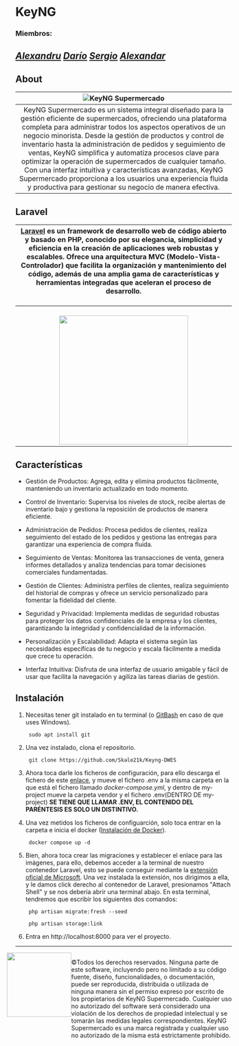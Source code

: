 # KeyNG
### Miembros:
<a href="https://github.com/Skale21k"><i>Alexandru</a>
<a href="https://github.com/DarioSoto97">Darío</a>
<a href="https://github.com/Sergiksw">Sergio</a>
<a href="https://github.com/alexandarIvanov14">Alexandar</a>
</i>
----



## About
| ![KeyNG Supermercado](https://media.discordapp.net/attachments/1076961338204626976/1202931445316722748/si-Hecho-con-Clipchamp-unscreen.gif?ex=65cf4035&is=65bccb35&hm=65007ec10c033722c8dd0070c230bc89590d0c2f760ac1a0e426a22c9ccf8b42&) |
|:--:|
| KeyNG Supermercado es un sistema integral diseñado para la gestión eficiente de supermercados, ofreciendo una plataforma completa para administrar todos los aspectos operativos de un negocio minorista. Desde la gestión de productos y control de inventario hasta la administración de pedidos y seguimiento de ventas, KeyNG simplifica y automatiza procesos clave para optimizar la operación de supermercados de cualquier tamaño. Con una interfaz intuitiva y características avanzadas, KeyNG Supermercado proporciona a los usuarios una experiencia fluida y productiva para gestionar su negocio de manera efectiva. |


## Laravel


|<a href="https://laravel.com/docs/10.x">Laravel</u></a> es un framework de desarrollo web de código abierto y basado en PHP, conocido por su elegancia, simplicidad y eficiencia en la creación de aplicaciones web robustas y escalables. Ofrece una arquitectura MVC (Modelo-Vista-Controlador) que facilita la organización y mantenimiento del código, además de una amplia gama de características y herramientas integradas que aceleran el proceso de desarrollo. <br><br>|
|:--:|
| <br><img src="https://upload.wikimedia.org/wikipedia/commons/thumb/9/9a/Laravel.svg/1969px-Laravel.svg.png" style="width: 300px;"/> |



## Características

* Gestión de Productos: Agrega, edita y elimina productos fácilmente, manteniendo un inventario actualizado en todo momento.

* Control de Inventario: Supervisa los niveles de stock, recibe alertas de inventario bajo y gestiona la reposición de productos de manera eficiente.

* Administración de Pedidos: Procesa pedidos de clientes, realiza seguimiento del estado de los pedidos y gestiona las entregas para garantizar una experiencia de compra fluida.

* Seguimiento de Ventas: Monitorea las transacciones de venta, genera informes detallados y analiza tendencias para tomar decisiones comerciales fundamentadas.

*   Gestión de Clientes: Administra perfiles de clientes, realiza seguimiento del historial de compras y ofrece un servicio personalizado para fomentar la fidelidad del cliente.

*   Seguridad y Privacidad: Implementa medidas de seguridad robustas para proteger los datos confidenciales de la empresa y los clientes, garantizando la integridad y confidencialidad de la información.

*   Personalización y Escalabilidad: Adapta el sistema según las necesidades específicas de tu negocio y escala fácilmente a medida que crece tu operación.

*   Interfaz Intuitiva: Disfruta de una interfaz de usuario amigable y fácil de usar que facilita la navegación y agiliza las tareas diarias de gestión.

## Instalación

1. Necesitas tener git instalado en tu terminal (o <a href=https://gitforwindows.org>GitBash</a> en caso de que uses Windows).
    
        sudo apt install git
2. Una vez instalado, clona el repositorio.
        
        git clone https://github.com/Skale21k/Keyng-DWES

3. Ahora toca darle los ficheros de configuración, para ello descarga el fichero de este <a href="https://mega.nz/file/7zJ2yTDC#gxnB78BE2U_6rZIULSLw13sNODwS_7i4JHZ3z8mT1nQ">enlace</a>, y mueve el fichero .env a la misma carpeta en la que está el fichero llamado <i>docker-compose.yml</i>, y dentro de my-project mueve la carpeta vendor y el fichero .env(DENTRO DE my-project) <b>SE TIENE QUE LLAMAR .ENV, EL CONTENIDO DEL PARÉNTESIS ES SOLO UN DISTINTIVO.</b>

4. Una vez metidos los ficheros de configuarción, solo toca entrar en la carpeta e inicia el docker (<a href="https://docs.docker.com/desktop/">Instalación de Docker</a>).
   
        docker compose up -d

5. Bien, ahora toca crear las migraciones y establecer el enlace para las imágenes, para ello, debemos acceder a la terminal de nuestro contenedor Laravel, esto se puede conseguir mediante la <a href="https://marketplace.visualstudio.com/items?itemName=ms-azuretools.vscode-docker">extensión oficial de Microsoft</a>. Una vez instalada la extensión, nos dirigimos a ella, y le damos click derecho al contenedor de Laravel, presionamos "Attach Shell" y se nos debería abrir una terminal abajo. En esta terminal, tendremos que escribir los siguientes dos comandos:

        php artisan migrate:fresh --seed

        php artisan storage:link

6. Entra en http://localhost:8000 para ver el proyecto.
---
<div style="display: flex;">
    <img src="https://media.discordapp.net/attachments/1194692021600927868/1202679473246568518/image-removebg-preview.png?ex=65ce558b&is=65bbe08b&hm=4386993c6f222dbabdde435f225ded5fbace4391f3392c4ed211c75f3421392d&=&format=webp&quality=lossless" width="150" style="margin-left: -20px;"><br>
    
<p>©Todos los derechos reservados. Ninguna parte de este software, incluyendo pero no limitado a su código fuente, diseño, funcionalidades, o documentación, puede ser reproducida, distribuida o utilizada de ninguna manera sin el permiso expreso por escrito de los propietarios de KeyNG Supermercado. Cualquier uso no autorizado del software será considerado una violación de los derechos de propiedad intelectual y se tomarán las medidas legales correspondientes. KeyNG Supermercado es una marca registrada y cualquier uso no autorizado de la misma está estrictamente prohibido.</p>
    
</div>
